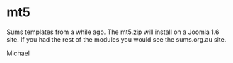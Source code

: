 mt5
===

Sums templates from a while ago. The mt5.zip will install on a Joomla 1.6 site. If you had the rest of the modules you would see the sums.org.au site. 

Michael
